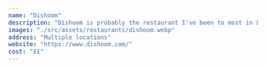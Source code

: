 ```yaml
---
name: "Dishoom"
description: "Dishoom is probably the restaurant I've been to most in London. This is because the food is fantastic and it's a great place to go with any group size. Portions are large enough to share and there's something for everyone! It's also a great place to try Indian food if you're not used to it, because they have a lot of dishes with only mild spice levels. The only downside of going to Dishoom is that you'll likely have to queue for a long time. But they've optimised the queueing experience by offering drinks while you wait, and honestly it's 100% worth it! "
images: "./src/assets/restaurants/dishoom.webp"
address: "Multiple locations"
website: "https://www.dishoom.com/"
cost: "££"
---
```

